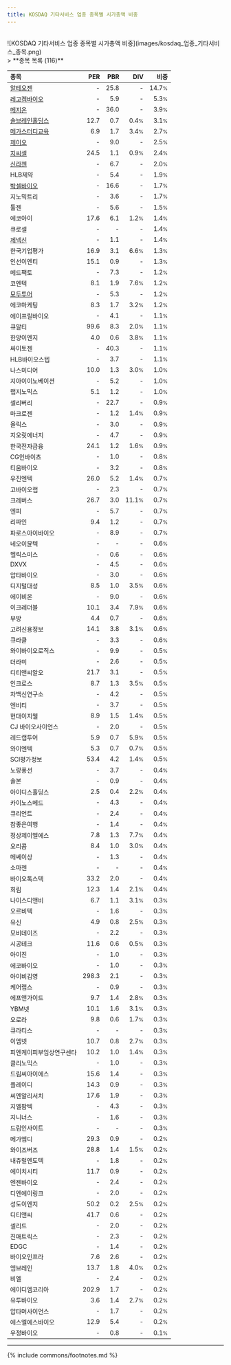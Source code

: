 ```yaml
---
title: KOSDAQ 기타서비스 업종 종목별 시가총액 비중
---
```

<br>
![KOSDAQ 기타서비스 업종 종목별 시가총액 비중](images/kosdaq_업종_기타서비스_종목.png)
<br>
> **종목 목록 (116)**<a id="list"></a>

| **종목** | **PER** | **PBR** | **DIV** | **비중** |
| :------- | ------: | ------: | ------: | -------: |
| [알테오젠](/196170/) | - | 25.8 | - | 14.7<small>%</small> |
| [레고켐바이오](/141080/) | - | 5.9 | - | 5.3<small>%</small> |
| [메지온](/140410/) | - | 36.0 | - | 3.9<small>%</small> |
| [솔브레인홀딩스](/036830/) | 12.7 | 0.7 | 0.4<small>%</small> | 3.1<small>%</small> |
| [메가스터디교육](/215200/) | 6.9 | 1.7 | 3.4<small>%</small> | 2.7<small>%</small> |
| [제이오](/418550/) | - | 9.0 | - | 2.5<small>%</small> |
| [지씨셀](/144510/) | 24.5 | 1.1 | 0.9<small>%</small> | 2.4<small>%</small> |
| [신라젠](/215600/) | - | 6.7 | - | 2.0<small>%</small> |
| HLB제약 | - | 5.4 | - | 1.9<small>%</small> |
| [박셀바이오](/323990/) | - | 16.6 | - | 1.7<small>%</small> |
| 지노믹트리 | - | 3.6 | - | 1.7<small>%</small> |
| 툴젠 | - | 5.6 | - | 1.5<small>%</small> |
| 에코아이 | 17.6 | 6.1 | 1.2<small>%</small> | 1.4<small>%</small> |
| 큐로셀 | - | - | - | 1.4<small>%</small> |
| [제넥신](/095700/) | - | 1.1 | - | 1.4<small>%</small> |
| 한국기업평가 | 16.9 | 3.1 | 6.6<small>%</small> | 1.3<small>%</small> |
| 인선이엔티 | 15.1 | 0.9 | - | 1.3<small>%</small> |
| 메드팩토 | - | 7.3 | - | 1.2<small>%</small> |
| 코엔텍 | 8.1 | 1.9 | 7.6<small>%</small> | 1.2<small>%</small> |
| [모두투어](/080160/) | - | 5.3 | - | 1.2<small>%</small> |
| 에코마케팅 | 8.3 | 1.7 | 3.2<small>%</small> | 1.2<small>%</small> |
| 에이프릴바이오 | - | 4.1 | - | 1.1<small>%</small> |
| 큐알티 | 99.6 | 8.3 | 2.0<small>%</small> | 1.1<small>%</small> |
| 한양이엔지 | 4.0 | 0.6 | 3.8<small>%</small> | 1.1<small>%</small> |
| 싸이토젠 | - | 40.3 | - | 1.1<small>%</small> |
| HLB바이오스텝 | - | 3.7 | - | 1.1<small>%</small> |
| 나스미디어 | 10.0 | 1.3 | 3.0<small>%</small> | 1.0<small>%</small> |
| 지아이이노베이션 | - | 5.2 | - | 1.0<small>%</small> |
| 랩지노믹스 | 5.1 | 1.2 | - | 1.0<small>%</small> |
| 셀리버리 | - | 22.7 | - | 0.9<small>%</small> |
| 마크로젠 | - | 1.2 | 1.4<small>%</small> | 0.9<small>%</small> |
| 올릭스 | - | 3.0 | - | 0.9<small>%</small> |
| 지오릿에너지 | - | 4.7 | - | 0.9<small>%</small> |
| 한국전자금융 | 24.1 | 1.2 | 1.6<small>%</small> | 0.9<small>%</small> |
| CG인바이츠 | - | 1.0 | - | 0.8<small>%</small> |
| 티움바이오 | - | 3.2 | - | 0.8<small>%</small> |
| 우진엔텍 | 26.0 | 5.2 | 1.4<small>%</small> | 0.7<small>%</small> |
| 고바이오랩 | - | 2.3 | - | 0.7<small>%</small> |
| 크레버스 | 26.7 | 3.0 | 11.1<small>%</small> | 0.7<small>%</small> |
| 엔피 | - | 5.7 | - | 0.7<small>%</small> |
| 리파인 | 9.4 | 1.2 | - | 0.7<small>%</small> |
| 파로스아이바이오 | - | 8.9 | - | 0.7<small>%</small> |
| 네오이뮨텍 | - | - | - | 0.6<small>%</small> |
| 헬릭스미스 | - | 0.6 | - | 0.6<small>%</small> |
| DXVX | - | 4.5 | - | 0.6<small>%</small> |
| 압타바이오 | - | 3.0 | - | 0.6<small>%</small> |
| 디지털대성 | 8.5 | 1.0 | 3.5<small>%</small> | 0.6<small>%</small> |
| 에이비온 | - | 9.0 | - | 0.6<small>%</small> |
| 이크레더블 | 10.1 | 3.4 | 7.9<small>%</small> | 0.6<small>%</small> |
| 부방 | 4.4 | 0.7 | - | 0.6<small>%</small> |
| 고려신용정보 | 14.1 | 3.8 | 3.1<small>%</small> | 0.6<small>%</small> |
| 큐라클 | - | 3.3 | - | 0.6<small>%</small> |
| 와이바이오로직스 | - | 9.9 | - | 0.5<small>%</small> |
| 더라미 | - | 2.6 | - | 0.5<small>%</small> |
| 디티앤씨알오 | 21.7 | 3.1 | - | 0.5<small>%</small> |
| 인크로스 | 8.7 | 1.3 | 3.5<small>%</small> | 0.5<small>%</small> |
| 차백신연구소 | - | 4.2 | - | 0.5<small>%</small> |
| 엔비티 | - | 3.7 | - | 0.5<small>%</small> |
| 현대이지웰 | 8.9 | 1.5 | 1.4<small>%</small> | 0.5<small>%</small> |
| CJ 바이오사이언스 | - | 2.0 | - | 0.5<small>%</small> |
| 레드캡투어 | 5.9 | 0.7 | 5.9<small>%</small> | 0.5<small>%</small> |
| 와이엔텍 | 5.3 | 0.7 | 0.7<small>%</small> | 0.5<small>%</small> |
| SCI평가정보 | 53.4 | 4.2 | 1.4<small>%</small> | 0.5<small>%</small> |
| 노랑풍선 | - | 3.7 | - | 0.4<small>%</small> |
| 솔본 | - | 0.9 | - | 0.4<small>%</small> |
| 아이디스홀딩스 | 2.5 | 0.4 | 2.2<small>%</small> | 0.4<small>%</small> |
| 카이노스메드 | - | 4.3 | - | 0.4<small>%</small> |
| 큐리언트 | - | 2.4 | - | 0.4<small>%</small> |
| 참좋은여행 | - | 1.4 | - | 0.4<small>%</small> |
| 정상제이엘에스 | 7.8 | 1.3 | 7.7<small>%</small> | 0.4<small>%</small> |
| 오리콤 | 8.4 | 1.0 | 3.0<small>%</small> | 0.4<small>%</small> |
| 메쎄이상 | - | 1.3 | - | 0.4<small>%</small> |
| 소마젠 | - | - | - | 0.4<small>%</small> |
| 바이오톡스텍 | 33.2 | 2.0 | - | 0.4<small>%</small> |
| 희림 | 12.3 | 1.4 | 2.1<small>%</small> | 0.4<small>%</small> |
| 나이스디앤비 | 6.7 | 1.1 | 3.1<small>%</small> | 0.3<small>%</small> |
| 오르비텍 | - | 1.6 | - | 0.3<small>%</small> |
| 유신 | 4.9 | 0.8 | 2.5<small>%</small> | 0.3<small>%</small> |
| 모비데이즈 | - | 2.2 | - | 0.3<small>%</small> |
| 시공테크 | 11.6 | 0.6 | 0.5<small>%</small> | 0.3<small>%</small> |
| 아이진 | - | 1.0 | - | 0.3<small>%</small> |
| 에코바이오 | - | 1.0 | - | 0.3<small>%</small> |
| 아이비김영 | 298.3 | 2.1 | - | 0.3<small>%</small> |
| 케어랩스 | - | 0.9 | - | 0.3<small>%</small> |
| 에프앤가이드 | 9.7 | 1.4 | 2.8<small>%</small> | 0.3<small>%</small> |
| YBM넷 | 10.1 | 1.6 | 3.1<small>%</small> | 0.3<small>%</small> |
| 오로라 | 9.8 | 0.6 | 1.7<small>%</small> | 0.3<small>%</small> |
| 큐라티스 | - | - | - | 0.3<small>%</small> |
| 이엠넷 | 10.7 | 0.8 | 2.7<small>%</small> | 0.3<small>%</small> |
| 피엔케이피부임상연구센타 | 10.2 | 1.0 | 1.4<small>%</small> | 0.3<small>%</small> |
| 클리노믹스 | - | 1.0 | - | 0.3<small>%</small> |
| 드림씨아이에스 | 15.6 | 1.4 | - | 0.3<small>%</small> |
| 플레이디 | 14.3 | 0.9 | - | 0.3<small>%</small> |
| 씨엔알리서치 | 17.6 | 1.9 | - | 0.3<small>%</small> |
| 지엘팜텍 | - | 4.3 | - | 0.3<small>%</small> |
| 지니너스 | - | 1.6 | - | 0.3<small>%</small> |
| 드림인사이트 | - | - | - | 0.3<small>%</small> |
| 메가엠디 | 29.3 | 0.9 | - | 0.2<small>%</small> |
| 와이즈버즈 | 28.8 | 1.4 | 1.5<small>%</small> | 0.2<small>%</small> |
| 내츄럴엔도텍 | - | 1.8 | - | 0.2<small>%</small> |
| 에이치시티 | 11.7 | 0.9 | - | 0.2<small>%</small> |
| 엔젠바이오 | - | 2.4 | - | 0.2<small>%</small> |
| 디엔에이링크 | - | 2.0 | - | 0.2<small>%</small> |
| 성도이엔지 | 50.2 | 0.2 | 2.5<small>%</small> | 0.2<small>%</small> |
| 디티앤씨 | 41.7 | 0.6 | - | 0.2<small>%</small> |
| 셀리드 | - | 2.0 | - | 0.2<small>%</small> |
| 진매트릭스 | - | 2.3 | - | 0.2<small>%</small> |
| EDGC | - | 1.4 | - | 0.2<small>%</small> |
| 바이오인프라 | 7.6 | 2.6 | - | 0.2<small>%</small> |
| 엠브레인 | 13.7 | 1.8 | 4.0<small>%</small> | 0.2<small>%</small> |
| 비엘 | - | 2.4 | - | 0.2<small>%</small> |
| 에이디엠코리아 | 202.9 | 1.7 | - | 0.2<small>%</small> |
| 유투바이오 | 3.6 | 1.4 | 2.7<small>%</small> | 0.2<small>%</small> |
| 압타머사이언스 | - | 1.7 | - | 0.2<small>%</small> |
| 에스엘에스바이오 | 12.9 | 5.4 | - | 0.2<small>%</small> |
| 우정바이오 | - | 0.8 | - | 0.1<small>%</small> |

---
{% include commons/footnotes.md %}